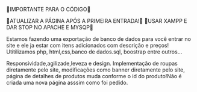 🚨IMPORTANTE PARA O CÓDIGO🚨

🚨ATUALIZAR A PÁGINA APÓS A PRIMEIRA ENTRADA!🚨
🚨USAR XAMPP E DAR STOP NO APACHE E MYSQP🚨

Estamos fazendo uma exportação de banco de dados para você entrar no site e ele ja estar com itens adicionados com descrição e preços!
Utitilizamos php, html,css,banco de dados.sql, boostrap entre outros...

Responsividade,agilizade,leveza e design.
Implementação de roupas diretamente pelo site, modificações como banner diretamente pelo site, página de detalhes de produtos muda conforme o id do produto!Não é criada uma nova página asssim como foi pedido.

